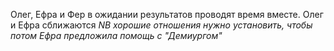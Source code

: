 Олег, Ефра и Фер в ожидании результатов проводят время вместе. Олег и Ефра сближаются *NB хорошие отношения нужно установить, чтобы потом Ефра предложила помощь с "Демиургом"*